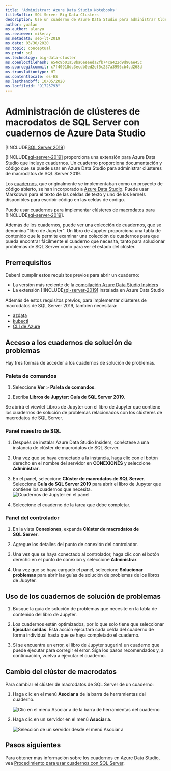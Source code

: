 ```yaml
---
title: 'Administrar: Azure Data Studio Notebooks'
titleSuffix: SQL Server Big Data Clusters
description: Use un cuaderno de Azure Data Studio para administrar Clústeres de macrodatos de SQL Server y solucionar sus problemas.
author: yualan
ms.author: alanyu
ms.reviewer: mikeray
ms.metadata: seo-lt-2019
ms.date: 03/30/2020
ms.topic: conceptual
ms.prod: sql
ms.technology: big-data-cluster
ms.openlocfilehash: e54c9b01a58ba6eeeeda2fb74ca422d9d90ae45c
ms.sourcegitcommit: c7f40918dc3ecdb0ed2ef5c237a3996cb4cd268d
ms.translationtype: HT
ms.contentlocale: es-ES
ms.lasthandoff: 10/05/2020
ms.locfileid: "91725793"
---
```

# <a name="manage-sql-server-big-data-clusters-with-azure-data-studio-notebooks"></a>Administración de clústeres de macrodatos de SQL Server con cuadernos de Azure Data Studio

[!INCLUDE[SQL Server 2019](../includes/applies-to-version/sqlserver2019.md)]

[!INCLUDE[sql-server-2019](../includes/sssqlv15-md.md)] proporciona una extensión para Azure Data Studio que incluye cuadernos. Un cuaderno proporciona documentación y código que se puede usar en Azure Data Studio para administrar clústeres de macrodatos de SQL Server 2019.

Los [cuadernos](../azure-data-studio/notebooks/notebooks-guidance.md), que originalmente se implementaban como un proyecto de código abierto, se han incorporado a [Azure Data Studio](../azure-data-studio/download-azure-data-studio.md?view=sql-server-ver15). Puede usar Markdown para el texto de las celdas de texto y uno de los kernels disponibles para escribir código en las celdas de código.

Puede usar cuadernos para implementar clústeres de macrodatos para [!INCLUDE[sql-server-2019](../includes/sssqlv15-md.md)].

Además de los cuadernos, puede ver una colección de cuadernos, que se denomina "libro de Jupyter". Un libro de Jupyter proporciona una tabla de contenido que le permite examinar una colección de cuadernos para que pueda encontrar fácilmente el cuaderno que necesita, tanto para solucionar problemas de SQL Server como para ver el estado del clúster.

## <a name="prerequisites"></a>Prerrequisitos

Deberá cumplir estos requisitos previos para abrir un cuaderno:

* La versión más reciente de la [compilación Azure Data Studio Insiders](./deploy-big-data-tools.md?viewFallbackFrom=sqlallproducts)
* La extensión [!INCLUDE[sql-server-2019](../includes/sssqlv15-md.md)] instalada en Azure Data Studio

Además de estos requisitos previos, para implementar clústeres de macrodatos de SQL Server 2019, también necesitará:

* [azdata](../azdata/install/deploy-install-azdata.md)
* [kubectl](https://kubernetes.io/docs/tasks/tools/install-kubectl/#install-kubectl-binary-using-native-package-management)
* [CLI de Azure](/cli/azure/install-azure-cli)

## <a name="access-troubleshooting-notebooks"></a>Acceso a los cuadernos de solución de problemas

Hay tres formas de acceder a los cuadernos de solución de problemas.

### <a name="command-palette"></a>Paleta de comandos

1. Seleccione **Ver** > **Paleta de comandos**.

2. Escriba **Libros de Jupyter: Guía de SQL Server 2019**.

Se abrirá el viewlet Libros de Jupyter con el libro de Jupyter que contiene los cuadernos de solución de problemas relacionados con los clústeres de macrodatos de SQL Server.

### <a name="sql-master-dashboard"></a>Panel maestro de SQL

1. Después de instalar Azure Data Studio Insiders, conéctese a una instancia de clúster de macrodatos de SQL Server.

2. Una vez que se haya conectado a la instancia, haga clic con el botón derecho en el nombre del servidor en **CONEXIONES** y seleccione **Administrar**.

3. En el panel, seleccione **Clúster de macrodatos de SQL Server**. Seleccione **Guía de SQL Server 2019** para abrir el libro de Jupyter que contiene los cuadernos que necesita.
    ![Cuadernos de Jupyter en el panel](media/manage-notebooks/jupyter-book-button.png)

4. Seleccione el cuaderno de la tarea que debe completar.

### <a name="controller-dashboard"></a>Panel del controlador

1. En la vista **Conexiones**, expanda **Clúster de macrodatos de SQL Server**.

2. Agregue los detalles del punto de conexión del controlador.

3. Una vez que se haya conectado al controlador, haga clic con el botón derecho en el punto de conexión y seleccione **Administrar**.

4. Una vez que se haya cargado el panel, seleccione **Solucionar problemas** para abrir las guías de solución de problemas de los libros de Jupyter.

## <a name="use-troubleshooting-notebooks"></a>Uso de los cuadernos de solución de problemas

1. Busque la guía de solución de problemas que necesite en la tabla de contenido del libro de Jupyter.

2. Los cuadernos están optimizados, por lo que solo tiene que seleccionar **Ejecutar celdas**. Esta acción ejecutará cada celda del cuaderno de forma individual hasta que se haya completado el cuaderno.

3. Si se encuentra un error, el libro de Jupyter sugerirá un cuaderno que puede ejecutar para corregir el error. Siga los pasos recomendados y, a continuación, vuelva a ejecutar el cuaderno.

## <a name="change-the-big-data-cluster"></a>Cambio del clúster de macrodatos

Para cambiar el clúster de macrodatos de SQL Server de un cuaderno:

1. Haga clic en el menú **Asociar a** de la barra de herramientas del cuaderno.

   ![Clic en el menú Asociar a de la barra de herramientas del cuaderno](./media/notebooks-how-to-manage/select-attach-to-1.png)

2. Haga clic en un servidor en el menú **Asociar a**.

   ![Selección de un servidor desde el menú Asociar a](./media/notebooks-how-to-manage/select-attach-to-2.png)

## <a name="next-steps"></a>Pasos siguientes

Para obtener más información sobre los cuadernos en Azure Data Studio, vea [Procedimiento para usar cuadernos con SQL Server](../azure-data-studio/notebooks/notebooks-guidance.md).